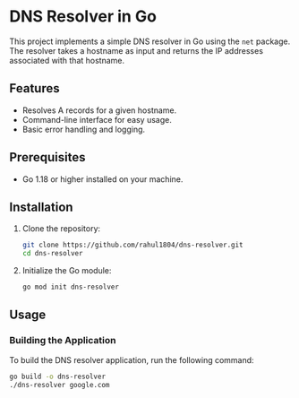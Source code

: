 # DNS Resolver in Go

This project implements a simple DNS resolver in Go using the `net` package. The resolver takes a hostname as input and returns the IP addresses associated with that hostname.

## Features

- Resolves A records for a given hostname.
- Command-line interface for easy usage.
- Basic error handling and logging.

## Prerequisites

- Go 1.18 or higher installed on your machine.

## Installation

1. Clone the repository:

    ```bash
    git clone https://github.com/rahul1804/dns-resolver.git
    cd dns-resolver
    ```

2. Initialize the Go module:

    ```bash
    go mod init dns-resolver
    ```

## Usage

### Building the Application

To build the DNS resolver application, run the following command:

```bash
go build -o dns-resolver
./dns-resolver google.com
```
